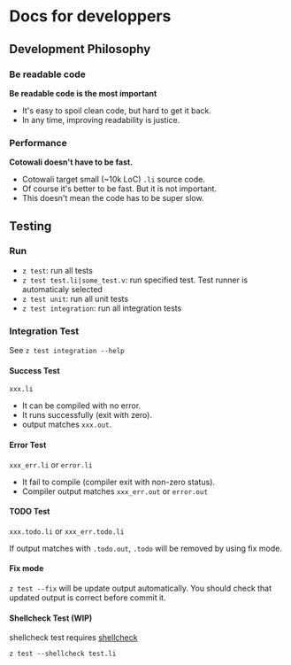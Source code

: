 # Docs for developpers

## Development Philosophy

### Be readable code

**Be readable code is the most important**

- It's easy to spoil clean code, but hard to get it back.
- In any time, improving readability is justice.

### Performance

**Cotowali doesn't have to be fast.**

- Cotowali target small (~10k LoC) `.li` source code.
- Of course it's better to be fast. But it is not important.
- This doesn't mean the code has to be super slow.

## Testing

### Run

- `z test`: run all tests
- `z test test.li|some_test.v`: run specified test. Test runner is automaticaly selected
- `z test unit`: run all unit tests
- `z test integration`: run all integration tests

### Integration Test

See `z test integration --help`

#### Success Test

`xxx.li`

- It can be compiled with no error.
- It runs successfully (exit with zero).
- output matches `xxx.out`.

#### Error Test

`xxx_err.li` or `error.li`

- It fail to compile (compiler exit with non-zero status).
- Compiler output matches `xxx_err.out` or `error.out`

#### TODO Test

`xxx.todo.li` or `xxx_err.todo.li`

If output matches with `.todo.out`, `.todo` will be removed by using fix mode.

#### Fix mode

`z test --fix` will be update output automatically. You should check that updated output is correct before commit it.

#### Shellcheck Test (WIP)

shellcheck test requires [shellcheck](https://github.com/koalaman/shellcheck)

```
z test --shellcheck test.li
```
